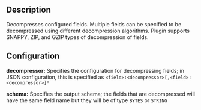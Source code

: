 Description
-----------
Decompresses configured fields. Multiple fields can be specified to be decompressed using different decompression algorithms.
Plugin supports SNAPPY, ZIP, and GZIP types of decompression of fields.

Configuration
-------------
**decompressor:** Specifies the configuration for decompressing fields; in JSON configuration, this is specified as ``<field>:<decompressor>[,<field>:<decompressor>]*``

**schema:** Specifies the output schema; the fields that are decompressed will have the same field name but they will be of type ``BYTES`` or ``STRING``
